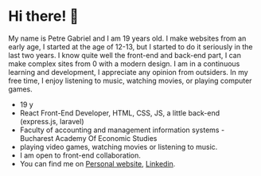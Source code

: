 # Hi there! 👋


My name is Petre Gabriel and I am 19 years old. I make websites from an early age, I started at the age of 12-13, but I started to do it seriously in the last two years. I know quite well the front-end and back-end part, I can make complex sites from 0 with a modern design. I am in a continuous learning and development, I appreciate any opinion from outsiders. In my free time, I enjoy listening to music, watching movies, or playing computer games.


-  19 y <br />
-  React Front-End Developer, HTML, CSS, JS, a little back-end (express.js, laravel)
-  Faculty of accounting and management information systems - Bucharest Academy Of Economic Studies
-  playing video games, watching movies or listening to music.
-  I am open to front-end collaboration.
-  You can find me on <a href='https://petregabriel.online'>Personal website</a>, <a href='https://www.linkedin.com/in/petre-gabriel/'>Linkedin</a>.



